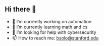 ## Hi there 👋

- 🔭 I’m currently working on automation
- 🌱 I’m currently learning math and cs
- 🤔 I’m looking for help with cybersecurity
- 📫 How to reach me: bsolo@stanford.edu
